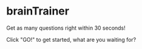 # brainTrainer

Get as many questions right within 30 seconds!

Click "GO!" to get started, what are you waiting for?

